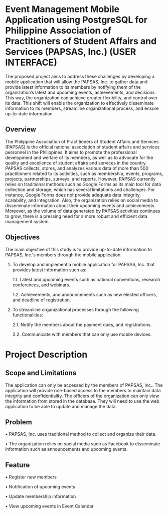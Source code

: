 # Event Management Mobile Application using PostgreSQL for Philippine Association of Practitioners of Student Affairs and Services (PAPSAS, Inc.) (USER INTERFACE)

The proposed project aims to address these challenges by developing a mobile application that will allow the PAPSAS, Inc. to gather data and provide latest information to its members by notifying them of the organization’s latest and upcoming events, achievements, and decisions. This way, the organization can achieve greater flexibility, and control over its data. This shift will enable the organization to effectively disseminate information to its members, streamline organizational process, and ensure up-to-date information.

## Overview

The Philippine Association of Practitioners of Student Affairs and Services (PAPSAS) is the official national association of student affairs and services personnel in the Philippines. It aims to promote the professional development and welfare of its members, as well as to advocate for the quality and excellence of student affairs and services in the country. PAPSAS collects, stores, and analyzes various data of more than 500 practitioners related to its activities, such as membership, events, programs, projects, partnerships, surveys, and reports. However, PAPSAS currently relies on traditional methods such as Google Forms as its main tool for data collection and storage, which has several limitations and challenges. For instance, Google Forms does not provide adequate data integrity, scalability, and integration. Also, the organization relies on social media to disseminate information about their upcoming events and achievements. Moreover, as the volume of data generated by PAPSAS activities continues to grow, there is a pressing need for a more robust and efficient data management system.

## Objectives

The main objective of this study is to provide up-to-date information to PAPSAS, Inc.'s members through the mobile application.

  1.	To develop and implement a mobile application for PAPSAS, Inc. that provides latest information such as:

    	1.1.	Latest and upcoming events such as national conventions, research conferences, and webinars.

    	1.2.	Achievements, and announcements such as new elected officers, and deadline of registration.
      
  3.	To streamline organizational processes through the following functionalities:

    	2.1.	Notify the members about the payment dues, and registrations.

    	2.2.	Communicate with members that can only use mobile devices.

# Project Description

## Scope and Limitations

The application can only be accessed by the members of PAPSAS, Inc.. The application will provide role-based access to the members to maintain data integrity and confidentiality. The officers of the organization can only view the information from stored in the database. They will need to use the web application to be able to update and manage the data. 

## Problem
  •	PAPSAS, Inc. uses traditional method to collect and organize their data.
  
  •	The organization relies on social media such as Facebook to disseminate information such as announcements and upcoming events.

## Feature
  •	Register new members
  
  •	Notification of upcoming events
  
  •	Update membership information
  
  •	View upcoming events in Event Calendar
